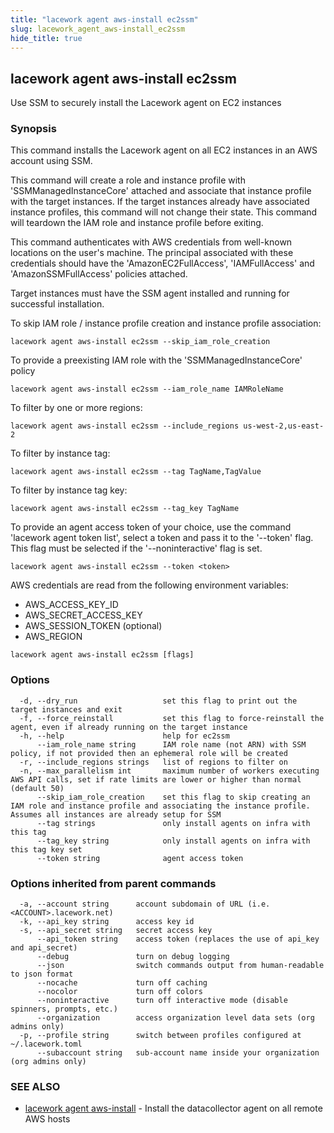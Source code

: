 ```yaml
---
title: "lacework agent aws-install ec2ssm"
slug: lacework_agent_aws-install_ec2ssm
hide_title: true
---
```


## lacework agent aws-install ec2ssm

Use SSM to securely install the Lacework agent on EC2 instances

### Synopsis

This command installs the Lacework agent on all EC2 instances in an AWS account using SSM.

This command will create a role and instance profile with 'SSMManagedInstanceCore'
attached and associate that instance profile with the target instances. If the target
instances already have associated instance profiles, this command will not change
their state. This command will teardown the IAM role and instance profile before exiting.

This command authenticates with AWS credentials from well-known locations on the user's
machine. The principal associated with these credentials should have the
'AmazonEC2FullAccess', 'IAMFullAccess' and 'AmazonSSMFullAccess' policies attached.

Target instances must have the SSM agent installed and running for successful
installation.

To skip IAM role / instance profile creation and instance profile association:

    lacework agent aws-install ec2ssm --skip_iam_role_creation

To provide a preexisting IAM role with the 'SSMManagedInstanceCore' policy

    lacework agent aws-install ec2ssm --iam_role_name IAMRoleName

To filter by one or more regions:

    lacework agent aws-install ec2ssm --include_regions us-west-2,us-east-2

To filter by instance tag:

    lacework agent aws-install ec2ssm --tag TagName,TagValue

To filter by instance tag key:

    lacework agent aws-install ec2ssm --tag_key TagName

To provide an agent access token of your choice, use the command 'lacework agent token list',
select a token and pass it to the '--token' flag. This flag must be selected if the
'--noninteractive' flag is set.

    lacework agent aws-install ec2ssm --token <token>

AWS credentials are read from the following environment variables:
- AWS_ACCESS_KEY_ID
- AWS_SECRET_ACCESS_KEY
- AWS_SESSION_TOKEN (optional)
- AWS_REGION

```
lacework agent aws-install ec2ssm [flags]
```

### Options

```
  -d, --dry_run                   set this flag to print out the target instances and exit
  -f, --force_reinstall           set this flag to force-reinstall the agent, even if already running on the target instance
  -h, --help                      help for ec2ssm
      --iam_role_name string      IAM role name (not ARN) with SSM policy, if not provided then an ephemeral role will be created
  -r, --include_regions strings   list of regions to filter on
  -n, --max_parallelism int       maximum number of workers executing AWS API calls, set if rate limits are lower or higher than normal (default 50)
      --skip_iam_role_creation    set this flag to skip creating an IAM role and instance profile and associating the instance profile. Assumes all instances are already setup for SSM
      --tag strings               only install agents on infra with this tag
      --tag_key string            only install agents on infra with this tag key set
      --token string              agent access token
```

### Options inherited from parent commands

```
  -a, --account string      account subdomain of URL (i.e. <ACCOUNT>.lacework.net)
  -k, --api_key string      access key id
  -s, --api_secret string   secret access key
      --api_token string    access token (replaces the use of api_key and api_secret)
      --debug               turn on debug logging
      --json                switch commands output from human-readable to json format
      --nocache             turn off caching
      --nocolor             turn off colors
      --noninteractive      turn off interactive mode (disable spinners, prompts, etc.)
      --organization        access organization level data sets (org admins only)
  -p, --profile string      switch between profiles configured at ~/.lacework.toml
      --subaccount string   sub-account name inside your organization (org admins only)
```

### SEE ALSO

* [lacework agent aws-install](lacework_agent_aws-install.md)	 - Install the datacollector agent on all remote AWS hosts

